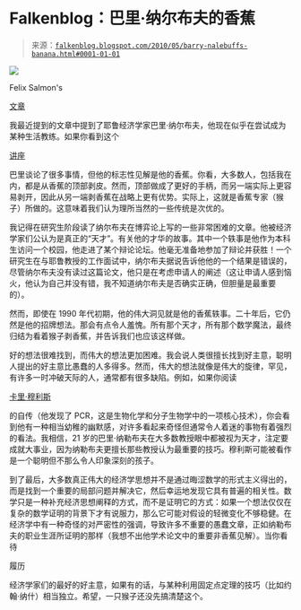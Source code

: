 <!--yml

category: 未分类

date: 2024-05-12 21:32:39

-->

# Falkenblog：巴里·纳尔布夫的香蕉

> 来源：[`falkenblog.blogspot.com/2010/05/barry-nalebuffs-banana.html#0001-01-01`](http://falkenblog.blogspot.com/2010/05/barry-nalebuffs-banana.html#0001-01-01)

![](https://blogger.googleusercontent.com/img/b/R29vZ2xl/AVvXsEhJcoUEbpmQSCRdB-w8D5mB3UWfmLoQjJPQoaema0Mr1IAG-31tkTU4vns40s6X0JNjJMdi0duQccUbsU_6Y93zXGiBBIYCF1XlBhnrkMcuwoPODJ2_bs-KemzNPYuTzt4ICw_gGg/s1600/nalebuff.jpg)

Felix Salmon's

[文章](http://blogs.reuters.com/felix-salmon/2010/05/10/why-volatility-means-you-should-sell-stocks/)

我最近提到的文章中提到了耶鲁经济学家巴里·纳尔布夫，他现在似乎在尝试成为某种生活教练。如果你看到这个

[讲座](http://www.google.com/imgres?imgurl=http://academicearth.org/img/lectures/AEaccount5-YaleNalebuffShortened483-180.jpg&imgrefurl=http://academicearth.org/speakers/barry-nalebuff&h=239&w=359&sz=95&tbnid=gS1UQ62T3bikRM:&tbnh=81&tbnw=121&prev=/images%3Fq%3Dbarry%2Bnalebuff&usg=__sUHQ9eAD2zOnaT-0hSE4SjSZS2s=&ei=GOTzS_7BNYO8NpSb0awO&sa=X&oi=image_result&resnum=10&ct=image&ved=0CDQQ9QEwCQ)

巴里谈论了很多事情，但他的标志性见解是他的香蕉。你看，大多数人，包括我在内，都是从香蕉的顶部剥皮。然而，顶部做成了更好的手柄，而另一端实际上更容易剥开，因此从另一端剥香蕉在战略上更有优势。实际上，这就是香蕉专家（猴子）所做的。这意味着我们认为理所当然的一些传统是次优的。

我记得在研究生阶段读了纳尔布夫在博弈论上写的一些非常困难的文章。他被经济学家们公认为是真正的“天才”。有关他的才华的故事。其中一个轶事是他作为本科生访问一个校园，他走进了某个辩论论坛。他毫无准备地参加了辩论并获胜！一个研究生在与耶鲁教授的工作面试中，纳尔布夫据说告诉他他的一个结果是错误的，尽管纳尔布夫没有读过这篇论文，他只是在考虑申请人的阐述（这让申请人感到恼火，他认为自己并没有错，我不知道纳尔布夫是否确实正确，但胆量是最重要的）。

然而，即使在 1990 年代初期，他的伟大洞见就是他的香蕉轶事。二十年后，它仍然是他的招牌想法。那会有点令人羞愧。所有那个天才，所有那个数学魔法，最终归结为看着猴子剥香蕉，并告诉我们也应该这样做。

好的想法很难找到，而伟大的想法更加困难。我会说人类很擅长找到好主意，聪明人提出的好主意比愚蠢的人多得多。然而，伟大的想法就像是伟大的旋律，罕见，有许多一时冲破天际的人，通常都有很多缺陷。例如，如果你阅读

[卡里·穆利斯](http://en.wikipedia.org/wiki/Kary_Mullis)

的自传（他发现了 PCR，这是生物化学和分子生物学中的一项核心技术），你会看到他有一种相当幼稚的幽默感，对许多看起来奇怪但通常令人着迷的事物有着强烈的看法。我相信，21 岁的巴里·纳勒布夫在大多数教授眼中都被视为天才，注定要成就大事业，因为纳勒布夫更擅长那些教授认为最重要的技巧。穆利斯可能被看作是一个聪明但不那么令人印象深刻的孩子。

到了最后，大多数真正伟大的经济学思想并不是通过晦涩数学的形式主义得出的，而是找到一个重要的局部问题并解决它，然后幸运地发现它具有普遍的相关性。数学只是一种补充经济思想阐释的方式，而不是证明它的方式：如果一个想法仅仅在复杂的数学证明的背景下才有说服力，那么它可能对假设的轻微变化不够稳健。在经济学中有一种奇怪的对严密性的强调，导致许多不重要的愚蠢文章，正如纳勒布夫的职业生涯所证明的那样（我想不出他学术论文中的重要非香蕉见解）。当你看待

履历

经济学家们的最好的好主意，如果有的话，与某种利用固定点定理的技巧（比如约翰·纳什）相当独立。希望，一只猴子还没先搞清楚这个。
